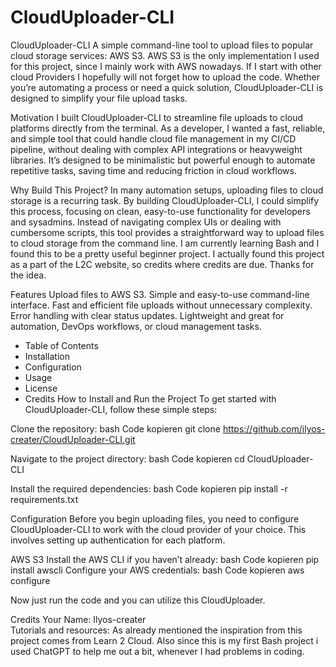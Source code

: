 # CloudUploader-CLI
CloudUploader-CLI
A simple command-line tool to upload files to popular cloud storage services: AWS S3. AWS S3 is the only implementation I used for this project, since I mainly work with AWS nowadays. If I start with other cloud Providers I hopefully will not forget how to upload the code. Whether you’re automating a process or need a quick solution, CloudUploader-CLI is designed to simplify your file upload tasks. <br/>

Motivation
I built CloudUploader-CLI to streamline file uploads to cloud platforms directly from the terminal. As a developer, I wanted a fast, reliable, and simple tool that could handle cloud file management in my CI/CD pipeline, without dealing with complex API integrations or heavyweight libraries. It’s designed to be minimalistic but powerful enough to automate repetitive tasks, saving time and reducing friction in cloud workflows.<br/>

Why Build This Project?
In many automation setups, uploading files to cloud storage is a recurring task. By building CloudUploader-CLI, I could simplify this process, focusing on clean, easy-to-use functionality for developers and sysadmins. Instead of navigating complex UIs or dealing with cumbersome scripts, this tool provides a straightforward way to upload files to cloud storage from the command line. I am currently learning Bash and I found this to be a pretty useful beginner project. I actually found this project as a part of the L2C website, so credits where credits are due. Thanks for the idea. <br/>

Features
Upload files to AWS S3.
Simple and easy-to-use command-line interface.
Fast and efficient file uploads without unnecessary complexity.
Error handling with clear status updates.
Lightweight and great for automation, DevOps workflows, or cloud management tasks.
- Table of Contents
- Installation
- Configuration
- Usage
- License
- Credits
How to Install and Run the Project
To get started with CloudUploader-CLI, follow these simple steps:

Clone the repository:
bash
Code kopieren
git clone https://github.com/ilyos-creater/CloudUploader-CLI.git

Navigate to the project directory:
bash
Code kopieren
cd CloudUploader-CLI

Install the required dependencies:
bash
Code kopieren
pip install -r requirements.txt


Configuration
Before you begin uploading files, you need to configure CloudUploader-CLI to work with the cloud provider of your choice. This involves setting up authentication for each platform.

AWS S3
Install the AWS CLI if you haven’t already:
bash
Code kopieren
pip install awscli
Configure your AWS credentials:
bash
Code kopieren
aws configure

Now just run the code and you can utilize this CloudUploader. 


Credits
Your Name: Ilyos-creater <br/>
Tutorials and resources: As already mentioned the inspiration from this project comes from Learn 2 Cloud. Also since this is my first Bash project i used ChatGPT to help me out a bit, whenever I had problems in coding.



